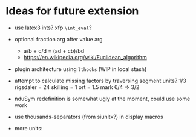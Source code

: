 Ideas for future extension
==========================

- use latex3 ints? xfp `\int_eval`?

- optional fraction arg after value arg
	- a/b + c/d = (ad + cb)/bd
	- https://en.wikipedia.org/wiki/Euclidean_algorithm

- plugin architecture using `lthooks` (WIP in local stash)

- attempt to calculate missing factors by traversing segment units?
	1/3 rigsdaler = 24 skilling = 1 ort = 1.5 mark
		6/4 => 3/2

- nduSym redefinition is somewhat ugly at the moment, could use some work

- use thousands-separators (from siunitx?) in display macros

- more units:
